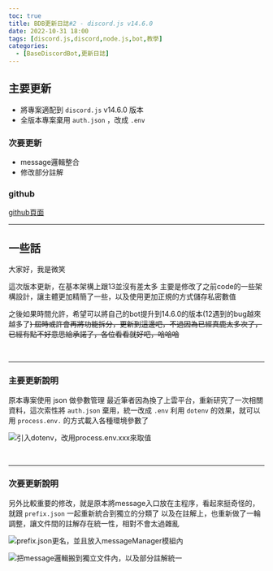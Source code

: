 ```yaml
---
toc: true
title: BDB更新日誌#2 - discord.js v14.6.0
date: 2022-10-31 18:00
tags: [discord.js,discord,node.js,bot,教學]
categories:
  - [BaseDiscordBot,更新日誌]
---
```


## 主要更新
- 將專案適配到 `discord.js` v14.6.0 版本
- 全版本專案棄用 `auth.json` ，改成 `.env`

### 次要更新
- message邏輯整合
- 修改部分註解

### github
[github頁面](https://github.com/NALocal/BaseDiscordBot/tree/v14.6.0)

<!-- more -->

---

## 一些話

大家好，我是微笑

這次版本更新，在基本架構上跟13並沒有差太多
主要是修改了之前code的一些架構設計，讓主體更加精簡了一些，以及使用更加正規的方式儲存私密數值

之後如果時間允許，希望可以將自己的bot提升到14.6.0的版本(12遇到的bug越來越多了~~)
屆時或許會再將功能拆分，更新到這邊吧，不過因為已經真鹿太多次了，已經有點不好意思給承諾了，各位看看就好吧，哈哈哈~~

<br>

---

### 主要更新說明

原本專案使用 json 做參數管理
最近筆者因為換了上雲平台，重新研究了一次相關資料，這次索性將 `auth.json` 棄用，統一改成 `.env`
利用 `dotenv` 的效果，就可以用 `process.env.` 的方式載入各種環境參數了

![引入dotenv，改用process.env.xxx來取值](https://i.imgur.com/yCrkWDD.png)

<br>

---

### 次要更新說明

另外比較重要的修改，就是原本將message入口放在主程序，看起來挺奇怪的，就跟 `prefix.json` 一起重新統合到獨立的分類了
以及在註解上，也重新做了一輪調整，讓文件間的註解存在統一性，相對不會太過雜亂

![prefix.json更名，並且放入messageManager模組內](https://i.imgur.com/0m0R3m4.png)

![把message邏輯搬到獨立文件內，以及部分註解統一](https://i.imgur.com/c7brWXz.png)

<br>